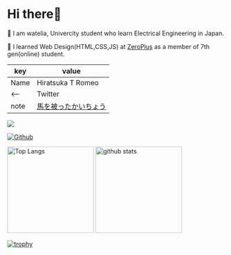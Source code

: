 # Hi there👋

🏫 I am watelia, Univercity student who learn Electrical Engineering in Japan.

🌱 I learned Web Design(HTML,CSS,JS) at [ZeroPlus](https://zero-plus.io/) as a member of 7th gen(online) student.

|  key  |  value  |
| ---- | ---- |
|  Name  |  Hiratsuka T Romeo  |
<-- |  Twitter  |  [@rnanaoplusmkai1](https://twitter.com/rnanaoplusmkai1)  |  -->
|  note  |  [馬を被ったかいちょう](https://note.com/kaicho_of_on7) |

![](https://visitor-badge.laobi.icu/badge?page_id=watelia.watelia)

[![Github](https://img.shields.io/github/followers/watelia?label=Follow&style=social)](https://github.com/watelia)

<p align="left"> 
  <img alt="Top Langs" height="200px" src="https://github-readme-stats.vercel.app/api/top-langs/?username=watelia&layout=compact&show_icons=true&theme=tokyonight" />
  <img alt="github stats" height="200px" src="https://github-readme-stats.vercel.app/api?username=watelia&show_icons=true&theme=tokyonight" />
</p>

[![trophy](https://github-profile-trophy.vercel.app/?username=watelia&theme=tokyonight)](https://github.com/ryo-ma/github-profile-trophy)
